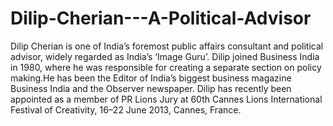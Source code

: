 # Dilip-Cherian---A-Political-Advisor
Dilip Cherian is one of India’s foremost public affairs consultant and political advisor, widely regarded as India’s ‘Image Guru’. Dilip joined Business India in 1980, where he was responsible for creating a separate section on policy making.He has been the Editor of India’s biggest business magazine Business India and the Observer newspaper. Dilip has recently been appointed as a member of PR Lions Jury at 60th Cannes Lions International Festival of Creativity, 16–22 June 2013, Cannes, France.
